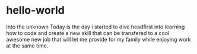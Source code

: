 # hello-world
Into the unknown
Today is the day i started to dive headfirst into learning how to code and create a new skill that can be transfered to a cool awesome new job that will let me provide for my family while enjoying work at the same time.
